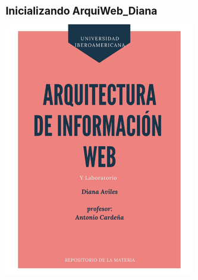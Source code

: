 #  Inicializando ArquiWeb_Diana
![](https://github.com/ArquiWebIberoP2021/ArquiWeb_Diana/blob/main/IMG/Clase.jpg)